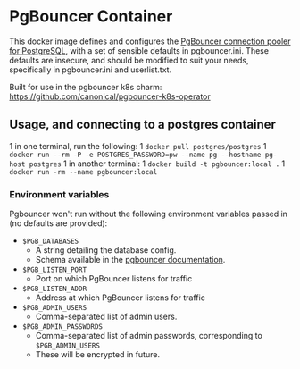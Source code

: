 # PgBouncer Container

This docker image defines and configures the [PgBouncer connection pooler for PostgreSQL](https://www.pgbouncer.org), with a set of sensible defaults in pgbouncer.ini. These defaults are insecure, and should be modified to suit your needs, specifically in pgbouncer.ini and userlist.txt.

Built for use in the pgbouncer k8s charm: https://github.com/canonical/pgbouncer-k8s-operator

## Usage, and connecting to a postgres container

1 in one terminal, run the following:
  1 `docker pull postgres/postgres`
  1 `docker run --rm -P -e POSTGRES_PASSWORD=pw --name pg --hostname pg-host postgres`
1 in another terminal:
  1 `docker build -t pgbouncer:local .`
  1 `docker run -rm --name pgbouncer:local`

### Environment variables

Pgbouncer won't run without the following environment variables passed in (no defaults are provided):

- `$PGB_DATABASES`
  - A string detailing the database config.
  - Schema available in the [pgbouncer documentation](https://www.pgbouncer.org/config.html#section-databases).
- `$PGB_LISTEN_PORT`
  - Port on which PgBouncer listens for traffic
- `$PGB_LISTEN_ADDR`
  - Address at which PgBouncer listens for traffic
- `$PGB_ADMIN_USERS`
  - Comma-separated list of admin users.
- `$PGB_ADMIN_PASSWORDS`
  - Comma-separated list of admin passwords, corresponding to `$PGB_ADMIN_USERS`
  - These will be encrypted in future.

